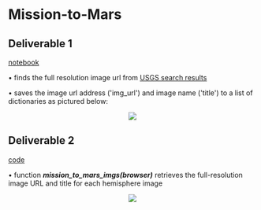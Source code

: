 # Mission-to-Mars
## Deliverable 1

[notebook](https://github.com/jzebker/Mission-to-Mars/blob/main/Mission_to_Mars_Challenge.ipynb)

• finds the full resolution image url from [USGS search results](https://astrogeology.usgs.gov/search/results?q=hemisphere+enhanced&k1=target&v1=Mars)

• saves the image url address ('img_url') and image name ('title') to a list of dictionaries as pictured below:
<p align='center'>
  <img src='https://user-images.githubusercontent.com/84994321/129502701-bf5d114a-8dc3-40df-9bc5-d2838468502a.png'>
</p>

## Deliverable 2

[code](https://github.com/jzebker/Mission-to-Mars/blob/main/scraping.py)

• function ***mission_to_mars_imgs(browser)*** retrieves the full-resolution image URL and title for each hemisphere image
<p align='center'>
  <img src="https://user-images.githubusercontent.com/84994321/129503284-6836a33e-ed12-476f-9f85-4751b5992c62.png">
</p>
